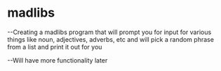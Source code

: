 # madlibs

--Creating a madlibs program that will prompt you for input for various things like noun, adjectives, adverbs, etc and will pick a random phrase from a list and print it out for you

--Will have more functionality later
